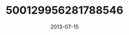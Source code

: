 ---
title: "500129956281788546"
cover: "2013-07-15 08.15.58 500129956281788546_46248401"
photo: "2013-07-15 08.15.58 500129956281788546_46248401"
date: "2013-07-15"
type: "photo"
---